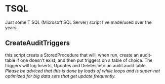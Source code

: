 # TSQL

Just some T SQL (Microsoft SQL Server) script I've made/used over the years.

## CreateAuditTriggers
this script creats a StoredProcedure that will, when run, create an audit-table if one doesn't exist, and then put triggers on a table of choice.
The triggers will log Inserts, Updates and Deletes into an audit.audit table.
*Please be adviced that this is done by loads of while loops and is super-not optimized for big data sets that get update frequently.*
